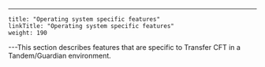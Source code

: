 ---
    title: "Operating system specific features"
    linkTitle: "Operating system specific features"
    weight: 190
---This section describes features that are specific to Transfer CFT in a Tandem/Guardian environment.
